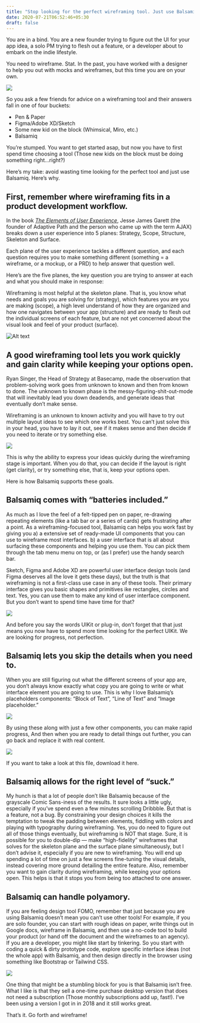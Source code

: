 ```yaml
---
title: "Stop looking for the perfect wireframing tool. Just use Balsamiq."
date: 2020-07-21T06:52:46+05:30
draft: false
---
```


You are in a bind. You are a new founder trying to figure out the UI for your app idea, a solo PM trying to flesh out a feature, or a developer about to embark on the indie lifestyle.

You need to wireframe. Stat. In the past, you have worked with a designer to help you out with mocks and wireframes, but this time you are on your own. 

![](/what-to-wireframe-with-comic.jpg)

So you ask a few friends for advice on a wireframing tool and their answers fall in one of four buckets: 
- Pen & Paper
- Figma/Adobe XD/Sketch
- Some new kid on the block (Whimsical, Miro, etc.)
- Balsamiq

You’re stumped. You want to get started asap, but now you have to first spend time choosing a tool (Those new kids on the block must be doing something right...right?) 


Here’s my take: avoid wasting time looking for the perfect tool and just use Balsamiq. Here’s why.

## First, remember where wireframing fits in a product development workflow.
In the book *[The Elements of User Experience](http://example.com/ "Title")*, Jesse James Garett (the founder of Adaptive Path and the person who came up with the term AJAX) breaks down a user experience into 5 planes: Strategy, Scope, Structure, Skeleton and Surface. 

Each plane of the user experience tackles a different question, and each question requires you to make something different  (something = a wireframe, or a mockup, or a PRD) to help answer that question well. 

Here’s are the five planes, the key question you are trying to answer at each and what you should make in response:

Wireframing is most helpful at the skeleton plane. That is, you know what needs and goals you are solving for (strategy), which features you are you are making (scope), a high level understand of how they are organized and how one navigates between your app (structure) and are ready to flesh out the individual screens of each feature, but are not yet concerned about the visual look and feel of your product (surface).

![Alt text](/elements-of-ux-and-what-to-make.jpg)

## A good wireframing tool lets you work quickly and gain clarity while keeping your options open.

Ryan Singer, the Head of Strategy at Basecamp, made the observation that problem-solving work goes from unknown to known and then from known to done. The unknown to known phase is the messy-figuring-shit-out-mode that will inevitably lead you down deadends, and generate ideas that eventually don’t make sense. 

Wireframing is an unknown to known activity and you will have to try out multiple layout ideas to see which one works best. You can’t just solve this in your head, you have to lay it out, see if it makes sense and then decide if you need to iterate or try something else. 

![](/good-wireframing-tool.png)

This is why the ability to express your ideas quickly during the wireframing stage is important. When you do that, you can decide if the layout is right (get clarity), or try something else, that is, keep your options open.

Here is how Balsamiq supports these goals.

## Balsamiq comes with “batteries included.” 

As much as I love the feel of a felt-tipped pen on paper, re-drawing repeating elements (like a tab bar or a series of cards) gets frustrating after a point. 
As a wireframing-focused tool, Balsamiq can helps you work fast by giving you 
a) a extensive set of ready-made UI components that you can use to wireframe most interfaces.
b) a user interface that is all about surfacing these components and helping you use them. You can pick them through the tab menu menu on top, or (as I prefer) use the handy search bar.

Sketch, Figma and Adobe XD are powerful user interface design tools (and Figma deserves all the love it gets these days), but the truth is that wireframing is not a first-class use case in any of these tools. Their primary interface gives you basic shapes and primitives ike rectangles, circles and text. Yes, you can use them to make any kind of user interface component. But you don’t want to spend time have time for that? 

![](/balsamiq-components.png)

And before you say the words UIKit or plug-in, don’t forget that that just means you now have to spend more time looking for the perfect UIKit. We are looking for progress, not perfection.

## Balsamiq lets you skip the details when you need to.

When you are still figuring out what the different screens of your app are, you don’t always know exactly what copy you are going to write or what interface element you are going to use. 
This is why I love Balsamiq’s placeholders components: “Block of Text”, “Line of Text” and “Image placeholder.” 

![](/balsamiq-placeholders.png)

By using these along with just a few other components, you can make rapid progress, And then when you are ready to detail things out further, you can go back and replace it with real content.

![](/sign-up-flow-example.png)

If you want to take a look at this file, download it here.

## Balsamiq allows for the right level of “suck.”
My hunch is that a lot of people don’t like Balsamiq because of the grayscale Comic Sans-iness of the results.  It sure looks a little ugly, especially if you’ve spend even a few minutes scrolling Dribbble. 
But that is a feature, not a bug. By constraining your design choices it kills the temptation to tweak the padding between elements, fiddling with colors and playing with typography during wireframing. 
Yes, you do need to figure out all of those things eventually, but wireframing is NOT that stage. Sure, it is possible for you to double-dip — make “high-fidelity” wireframes that solves for the skeleton plane and the surface plane simultaneously, but I don’t advise it, especially if you are new to wireframing.
You will end up spending a lot of time on just a few screens fine-tuning the visual details, instead covering more ground detailing the entire feature. Also, remember you want to gain clarity during wireframing, while keeping your options open. This helps is that it stops you from being too attached to one answer. 

## Balsamiq can handle polyamory. 
If you are feeling design tool FOMO, remember that just because you are using Balsamiq doesn’t mean you can’t use other tools!
For example, if you are solo founder, you can start with rough ideas on paper, write things out in Google docs, wireframe in Balsamiq, and then use a no-code tool to build your product (or hand off the document and the wireframes to an agency).
If you are a developer, you might like start by tinkering. So you start with coding a quick & dirty prototype code, explore specific interface ideas (not the whole app) with Balsamiq, and then design directly in the browser using something like Bootstrap or Tailwind CSS.

![](/mix-your-tools.png)

One thing that might be a stumbling block for you is that Balsamiq isn’t free. 
What I like is that they sell a one-time purchase desktop version that does not need a subscription (Those monthly subscriptions add up, fast!). I’ve been using a version I got in in 2018 and it still works great. 

That’s it. Go forth and wireframe!